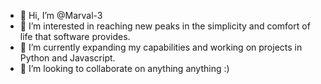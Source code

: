 - 👋 Hi, I’m @Marval-3
- 👀 I’m interested in reaching new peaks in the simplicity and comfort of life that software provides.
- 🌱 I’m currently expanding my capabilities and working on projects in Python and Javascript.
- 💞️ I’m looking to collaborate on anything anything :)

<!---
Marval-3/Marval-3 is a ✨ special ✨ repository because its `README.md` (this file) appears on your GitHub profile.
You can click the Preview link to take a look at your changes.
--->
